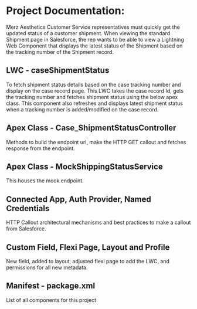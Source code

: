 # Project Documentation:
Merz Aesthetics Customer Service representatives must quickly get the updated status of a customer shipment. When viewing the standard Shipment page in Salesforce, the rep wants to be able to view a Lightning Web Component that displays the latest status of the Shipment based on the tracking number of the Shipment record.

## LWC - caseShipmentStatus

To fetch shipment status details based on the case tracking number and display on the case record page. This LWC takes the case record Id, gets the tracking number and fetches shipment status using the below apex class. This component also refreshes and displays latest shipment status when a tracking number is added/modified on the case record.

## Apex Class - Case_ShipmentStatusController

Methods to build the endpoint url, make the HTTP GET callout and fetches response from the endpoint.

## Apex Class - MockShippingStatusService

This houses the mock endpoint.

## Connected App, Auth Provider, Named Credentials

HTTP Callout architectural mechanisms and best practices to make a callout from Salesforce.

## Custom Field, Flexi Page, Layout and Profile

New field, added to layout, adjusted flexi page to add the LWC, and permissions for all new metadata.

## Manifest - package.xml

List of all components for this project